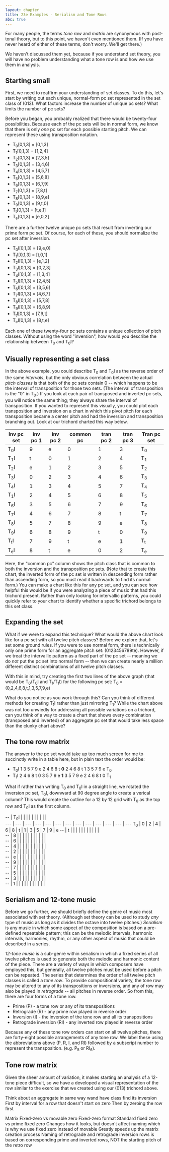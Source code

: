 ```yaml
---
layout: chapter
title: 23e Examples - Serialism and Tone Rows
abc: true
---
```


For many people, the terms *tone row* and *matrix* are synonymous with post-tonal theory, but to this point, we haven't even mentioned them. (If you have never heard of either of these terms, don't worry. We'll get there.)

We haven't discussed them yet, because if you understand set theory, you will have no problem understanding what a tone row is and how we use them in analysis.

## Starting small

First, we need to reaffirm your understanding of set classes. To do this, let's start by writing out each unique, normal-form pc set represented in the set class of (013). What factors increase the number of unique pc sets? What limits the number of pc sets?

Before you began, you probably realized that there would be twenty-four possibilities. Because each of the pc sets will be in normal form, we know that there is only *one* pc set for each possible starting pitch. We can represent these using transposition notation.
- T<sub>0</sub>[0,1,3] = [0,1,3]
- T<sub>1</sub>[0,1,3] = [1,2,4]
- T<sub>2</sub>[0,1,3] = [2,3,5]
- T<sub>3</sub>[0,1,3] = [3,4,6]
- T<sub>4</sub>[0,1,3] = [4,5,7]
- T<sub>5</sub>[0,1,3] = [5,6,8]
- T<sub>6</sub>[0,1,3] = [6,7,9]
- T<sub>7</sub>[0,1,3] = [7,8,t]
- T<sub>8</sub>[0,1,3] = [8,9,e]
- T<sub>9</sub>[0,1,3] = [9,t,0]
- T<sub>t</sub>[0,1,3] = [t,e,1]
- T<sub>e</sub>[0,1,3] = [e,0,2]

There are a further twelve unique pc sets that result from inverting our prime form pc set. Of course, for each of these, you should normalize the pc set after inversion.
- T<sub>0</sub>I[0,1,3] = [9,e,0]
- T<sub>1</sub>I[0,1,3] = [t,0,1]
- T<sub>2</sub>I[0,1,3] = [e,1,2]
- T<sub>3</sub>I[0,1,3] = [0,2,3]
- T<sub>4</sub>I[0,1,3] = [1,3,4]
- T<sub>5</sub>I[0,1,3] = [2,4,5]
- T<sub>6</sub>I[0,1,3] = [3,5,6]
- T<sub>7</sub>I[0,1,3] = [4,6,7]
- T<sub>8</sub>I[0,1,3] = [5,7,8]
- T<sub>9</sub>I[0,1,3] = [6,8,9]
- T<sub>t</sub>I[0,1,3] = [7,9,t]
- T<sub>e</sub>I[0,1,3] = [8,t,e]

Each one of these twenty-four pc sets contains a unique collection of pitch classes. Without using the word "inversion", how would you describe the relationship between T<sub>0</sub> and T<sub>0</sub>I? 

## Visually representing a set class

In the above example, you could describe T<sub>0</sub> and T<sub>0</sub>I as the reverse order of the same *intervals*, but the only obvious correlation between the actual *pitch classes* is that both of the pc sets contain 0 -- which happens to be the interval of transposition for those two sets. (The interval of transposition is the "0" in T<sub>0</sub>.) If you look at each pair of transposed and inverted pc sets, you will notice the same thing; they always share the interval of transposition. If you wanted to represent this visually, you could plot each transposition and inversion on a chart in which this pivot pitch for each transposition became a center pitch and had the inversion and transposition branching out. Look at our trichord charted this way below.

Inv pc set | inv pc 1 | inv pc 2 | **common pc** | tran pc 2 | tran pc 3 | Tran pc set
--- | --- | --- | --- | --- | --- | ---
T<sub>0</sub>I | 9 | e | 0 | 1 | 3 | T<sub>0</sub>
T<sub>1</sub>I | t | 0 | 1 | 2 | 4 | T<sub>1</sub>
T<sub>2</sub>I | e | 1 | 2 | 3 | 5 | T<sub>2</sub>
T<sub>3</sub>I | 0 | 2 | 3 | 4 | 6 | T<sub>3</sub>
T<sub>4</sub>I | 1 | 3 | 4 | 5 | 7 | T<sub>4</sub>
T<sub>1</sub>I | 2 | 4 | 5 | 6 | 8 | T<sub>5</sub>
T<sub>6</sub>I | 3 | 5 | 6 | 7 | 9 | T<sub>6</sub>
T<sub>7</sub>I | 4 | 6 | 7 | 8 | t | T<sub>7</sub>
T<sub>8</sub>I | 5 | 7 | 8 | 9 | e | T<sub>8</sub>
T<sub>9</sub>I | 6 | 8 | 9 | t | 0 | T<sub>9</sub>
T<sub>t</sub>I | 7 | 9 | t | e | 1 | T<sub>t</sub>
T<sub>e</sub>I | 8 | t | e | 0 | 2 | T<sub>e</sub>

Here, the "common pc" column shows the pitch class that is common to both the inversion and the transposition pc sets. (Note that to create this chart, the inverted form of the pc set is written in descending form rather than ascending form, so you must read it backwards to find its normal form.) You can make a chart like this for any pc set, and you can see how helpful this would be if you were analyzing a piece of music that had this trichord present. Rather than only looking for intervallic patterns, you could quickly refer to your chart to identify whether a specific trichord belongs to this set class.

## Expanding the set

What if we were to expand this technique? What would the above chart look like for a pc set with all twelve pitch classes? Before we explore that, let's set some ground rules. If you were to use normal form, there is technically only one prime form for an aggregate pitch set: (0123456789te). However, if we treat the intervallic pattern as a fixed part of the pc set -- meaning we do *not* put the pc set into normal form -- then we can create nearly a million different distinct combinations of all twelve pitch classes.

With this in mind, try creating the first two lines of the above graph (that would be T<sub>0</sub>/T<sub>0</sub>I and T<sub>1</sub>/T<sub>1</sub>I) for the following pc set:
T<sub>0</sub> = (0,2,4,6,8,t,1,3,5,7,9,e)

What do you notice as you work through this? Can you think of different methods for creating T<sub>1</sub>I rather than just mirroring T<sub>1</sub>? While the chart above was not too unwiedly for addressing all possible variations on a trichord, can you think of a way to create a chart that shows every combination (transposed and inverted) of an aggregate pc set that would take less space than the clunky chart above?

## The tone row matrix

The answer to the pc set would take up too much screen for me to succinctly write in a table here, but in plain text the order would be:
- T<sub>0</sub>I 1 3 5 7 9 e 2 4 6 8 t **0** 2 4 6 8 t 1 3 5 7 9 e T<sub>0</sub>
- T<sub>1</sub>I 2 4 6 8 t 0 3 5 7 9 e **1** 3 5 7 9 e 2 4 6 8 t 0 T<sub>1</sub>

What if rather than writing T<sub>0</sub> and T<sub>0</sub>I in a straight line, we rotated the inversion pc set, T<sub>0</sub>I, downward at 90 degree angle to create a verical column? This would create the outline for a 12 by 12 grid with T<sub>0</sub> as the top row and T<sub>0</sub>I as the first column.

-- | T<sub>0</sub>I |  |  |  |  |  |  |  |  |  |  
--- | --- | --- | --- | --- | --- | --- | --- | --- | --- | --- | --- | ---
T<sub>0</sub> | 0 | 2 | 4 | 6 | 8 | t | 1 | 3 | 5 | 7 | 9 | e
-- | t |  |  |  |  |  |  |  |  |  |  |  
-- | 8 |  |  |  |  |  |  |  |  |  |  |  
-- | 6 |  |  |  |  |  |  |  |  |  |  |  
-- | 4 |  |  |  |  |  |  |  |  |  |  |  
-- | 2 |  |  |  |  |  |  |  |  |  |  |  
-- | e |  |  |  |  |  |  |  |  |  |  |  
-- | 9 |  |  |  |  |  |  |  |  |  |  |  
-- | 7 |  |  |  |  |  |  |  |  |  |  |  
-- | 5 |  |  |  |  |  |  |  |  |  |  |  
-- | 3 |  |  |  |  |  |  |  |  |  |  |  
-- | 1 |  |  |  |  |  |  |  |  |  |  |  


## Serialism and 12-tone music

Before we go further, we should briefly define the genre of music most associated with set theory. (Although set theory can be used to study *any* type of music as long as it divides the octave into twelve pitches.) *Serialism* is any music in which some aspect of the composition is based on a pre-defined repeatable pattern; this can be the melodic intervals, harmonic intervals, harmonies, rhythm, or any other aspect of music that could be described in a series.

*12-tone music* is a sub-genre within serialism in which a fixed series of all twelve pitches is used to generate both the melodic and harmonic content of the piece. There are a variety of ways in which composers have employed this, but generally, all twelve pitches must be used before a pitch can be repeated. The series that determines the order of all twelve pitch classes is called a *tone row*. To provide compositional variety, the tone row may be altered to any of its transpositions or inversions, and any of row may also be played in *retrograde* -- all pitches in reverse order. So from this, there are four forms of a tone row.
- Prime (P) - a tone row or any of its transpositions
- Retrograde (R) - any prime row played in reverse order
- Inversion (I) - the inversion of the tone row and all its transpositions
- Retrograde inversion (RI) - any inverted row played in reverse order

Because any of these tone row orders can start on all twelve pitches, there are forty-eight possible arrangements of any tone row. We label these using the abbreviations above (P, R, I, and RI) followed by a subscript number to represent the transposition. (e.g. P<sub>5</sub> or RI<sub>6</sub>).

## Tone row matrix

Given the sheer amount of variation, it makes starting an analysis of a 12-tone piece difficult, so we have a developed a visual representation of the row similar to the exercise that we created using our (013) trichord above.

Think about an aggregate in same way wand have class find its inversion
    First by interval for a row that doesn't start on zero
    Then by zeroing the row first

Matrix
    Fixed-zero vs movable zero
    Fixed-zero format
        Standard fixed zero vs prime fixed zero
        Changes how it looks, but doesn't affect naming which is why we use fixed zero instead of movable
        Greatly speeds up the matrix creation process
    Naming of retrograde and retrograde inversion rows is based on corresponding prime and inverted rows, NOT the starting pitch of the retro row

